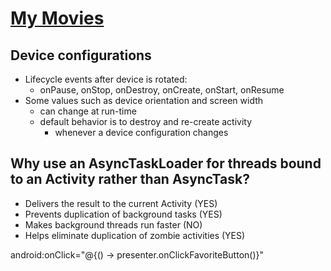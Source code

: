 # [My Movies](https://www.themoviedb.org/)

## Device configurations

- Lifecycle events after device is rotated:
    - onPause, onStop, onDestroy, onCreate, onStart, onResume
- Some values such as device orientation and screen width
    - can change at run-time
    - default behavior is to destroy and re-create activity 
        - whenever a device configuration changes

## Why use an AsyncTaskLoader for threads bound to an Activity rather than AsyncTask?

- Delivers the result to the current Activity (YES)
- Prevents duplication of background tasks (YES)
- Makes background threads run faster (NO)
- Helps eliminate duplication of zombie activities (YES)


android:onClick="@{() -> presenter.onClickFavoriteButton()}"

